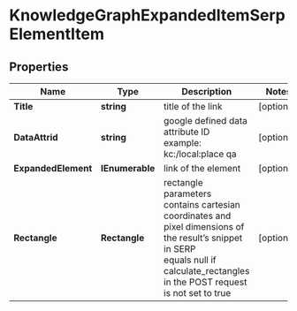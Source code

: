 # KnowledgeGraphExpandedItemSerpElementItem


## Properties

| Name | Type | Description | Notes |
|------------ | ------------- | ------------- | -------------|
**Title** | **string** | title of the link |[optional]|
**DataAttrid** | **string** | google defined data attribute ID<br>example:<br>kc:/local:place qa |[optional]|
**ExpandedElement** | **IEnumerable<KnowledgeGraphExpandedElement>** | link of the element |[optional]|
**Rectangle** | **Rectangle** | rectangle parameters<br>contains cartesian coordinates and pixel dimensions of the result’s snippet in SERP<br>equals null if calculate_rectangles in the POST request is not set to true |[optional]|